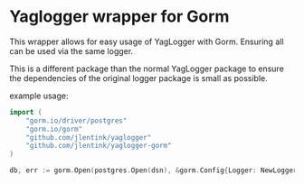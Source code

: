 # Yaglogger wrapper for Gorm

This wrapper allows for easy usage of YagLogger with Gorm.
Ensuring all can be used via the same logger.

This is a different package than the normal YagLogger package to ensure
the dependencies of the original logger package is small as possible.

example usage:
```go
import (
    "gorm.io/driver/postgres"
    "gorm.io/gorm"
    "github.com/jlentink/yaglogger"
    "github.com/jlentink/yaglogger-gorm"
)

db, err := gorm.Open(postgres.Open(dsn), &gorm.Config{Logger: NewLogger()})
```